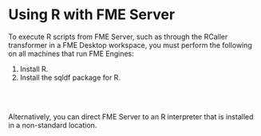 # Using R with FME Server #

To execute R scripts from FME Server, such as through the RCaller transformer in a FME Desktop workspace, you must perform the following on all machines that run FME Engines:
	
1. Install R.
2. Install the sqldf package for R.
<br>
<br>

Alternatively, you can direct FME Server to an R interpreter that is installed in a non-standard location.